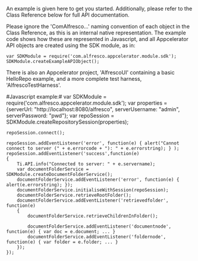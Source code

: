 An example is given here to get you started. Additionally, please refer to the Class Reference below for full API documentation.

Please ignore the 'ComAlfresco...' naming convention of each object in the Class Reference, as this is an internal native representation.
The example code shows how these are represented in Javascript, and all Appcelerator API objects are created using the SDK module, as in:

    var SDKModule = require('com.alfresco.appcelerator.module.sdk');
    SDKModule.createExampleAPIObject();

There is also an Appcelerator project, 'AlfrescoUI' containing a basic HelloRepo example, and a more complete test harness, 'AlfrescoTestHarness'.

 
#Javascript example:#
    var SDKModule = require('com.alfresco.appcelerator.module.sdk');
    var properties  = {serverUrl: "http://localhost:8080/alfresco",  serverUsername: "admin",  serverPassword: "pwd"};
    var repoSession = SDKModule.createRepositorySession(properties);
 
    repoSession.connect();

    repoSession.addEventListener('error', function(e) { alert("Cannot connect to server (" + e.errorcode + "): " + e.errorstring); } );
    repoSession.addEventListener('success',function(e)
    {
        Ti.API.info("Connected to server: " + e.servername);
        var documentFolderService = SDKModule.createDocumentFolderService();
        documentFolderService.addEventListener('error', function(e) { alert(e.errorstring); });
        documentFolderService.initialiseWithSession(repoSession);
        documentFolderService.retrieveRootFolder();
        documentFolderService.addEventListener('retrievedfolder', function(e)
        {
            documentFolderService.retrieveChildrenInFolder();
            
            documentFolderService.addEventListener('documentnode', function(e) { var doc = e.document; ... }
            documentFolderService.addEventListener('foldernode', function(e) { var folder = e.folder; ... }
        });
    });
